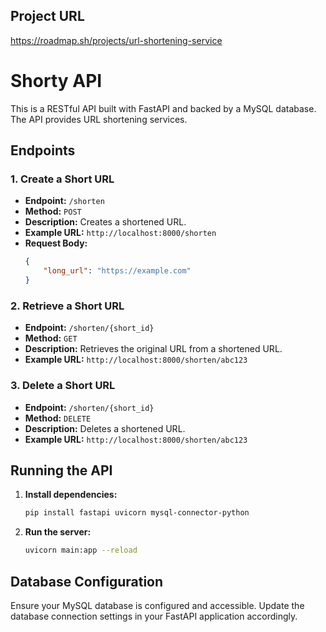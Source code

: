 ## Project URL
https://roadmap.sh/projects/url-shortening-service

# Shorty API

This is a RESTful API built with FastAPI and backed by a MySQL database. The API provides URL shortening services.

## Endpoints

### 1. Create a Short URL
- **Endpoint:** `/shorten`
- **Method:** `POST`
- **Description:** Creates a shortened URL.
- **Example URL:** `http://localhost:8000/shorten`
- **Request Body:**
    ```json
    {
        "long_url": "https://example.com"
    }
    ```

### 2. Retrieve a Short URL
- **Endpoint:** `/shorten/{short_id}`
- **Method:** `GET`
- **Description:** Retrieves the original URL from a shortened URL.
- **Example URL:** `http://localhost:8000/shorten/abc123`

### 3. Delete a Short URL
- **Endpoint:** `/shorten/{short_id}`
- **Method:** `DELETE`
- **Description:** Deletes a shortened URL.
- **Example URL:** `http://localhost:8000/shorten/abc123`

## Running the API

1. **Install dependencies:**
     ```bash
     pip install fastapi uvicorn mysql-connector-python
     ```

2. **Run the server:**
     ```bash
     uvicorn main:app --reload
     ```

## Database Configuration

Ensure your MySQL database is configured and accessible. Update the database connection settings in your FastAPI application accordingly.


